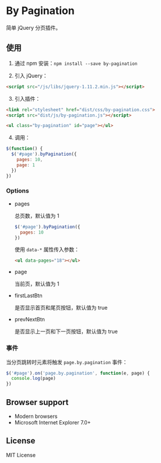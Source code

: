 # By Pagination

简单 jQuery 分页插件。

## 使用

1. 通过 npm 安装：`npm install --save by-pagination`

2. 引入 jQuery：

  ``` html
  <script src="/js/libs/jquery-1.11.2.min.js"></script>
  ```

3. 引入插件：

  ``` html
  <link rel="stylesheet" href="dist/css/by-pagination.css">
  <script src="dist/js/by-pagination.js"></script>

  <ul class="by-pagination" id="page"></ul>
  ```

4. 调用：

  ``` javascript
  $(function() {
    $('#page').byPagination({
      pages: 10,
      page: 1
    })
  })
  ```

### Options

* pages

  总页数，默认值为 1

  ``` javascript
  $('#page').byPagination({
    pages: 10
  })
  ```

  使用 `data-*` 属性传入参数：

  ``` html
  <ul data-pages="18"></ul>
  ```

* page

  当前页，默认值为 1

* firstLastBtn

  是否显示首页和尾页按钮，默认值为 true

* prevNextBtn

  是否显示上一页和下一页按钮，默认值为 true

### 事件

当分页跳转时元素将触发 `page.by.pagination` 事件：

``` javascript
$('#page').on('page.by.pagination', function(e, page) {
  console.log(page)
})
```

## Browser support

* Modern browsers
* Microsoft Internet Explorer 7.0+

## License

MIT License